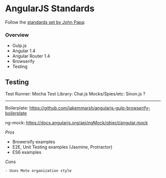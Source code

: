 # AngularJS Standards

Follow the [standards set by John Papa](https://github.com/johnpapa/angular-styleguide#table-of-contents):

### Overview

- Gulp.js
- Angular 1.4
- Angular Router 1.4
- Browserify
- Testing


## Testing

Test Runner: Mocha
Test Library: Chai.js
Mocks/Spies/etc: Sinon.js ?

---

Boilerplate: https://github.com/jakemmarsh/angularjs-gulp-browserify-boilerplate

ng-mock: https://docs.angularjs.org/api/ngMock/object/angular.mock

*Pros*

- Browersify examples
- E2E, Unit Testing examples (Jasmine, Protractor)
- ES6 examples


*Cons*

	- Uses Moto organization style
